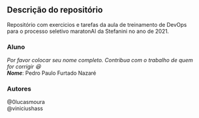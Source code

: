 ## Descrição do repositório

Repositório com exercicios e tarefas da aula de treinamento de DevOps para o processo seletivo maratonAI da Stefanini no ano de 2021.

### Aluno

*Por favor colocar seu nome completo. Contribua com o trabalho de quem for corrigir 😆*  
***Nome***:  Pedro Paulo Furtado Nazaré

### Autores

@0lucasmoura  
@viniciushass
